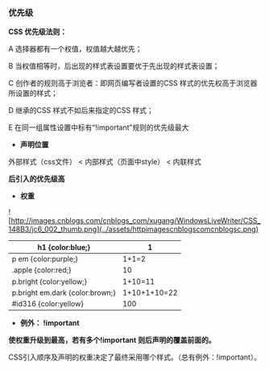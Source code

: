 ### 优先级

**CSS 优先级法则：**

A  选择器都有一个权值，权值越大越优先；

B  当权值相等时，后出现的样式表设置要优于先出现的样式表设置；

C  创作者的规则高于浏览者：即网页编写者设置的CSS 样式的优先权高于浏览器所设置的样式；

D  继承的CSS 样式不如后来指定的CSS 样式；

E  在同一组属性设置中标有“!important”规则的优先级最大

*   **声明位置**

外部样式（css文件） &lt; 内部样式（页面中style） &lt; 内联样式

**后引入的优先级高**

*   **权重**

![http://images.cnblogs.com/cnblogs_com/xugang/WindowsLiveWriter/CSS_148B3/jc6_002_thumb.png](../assets/httpimagescnblogscomcnblogsc.png)

| h1 {color:blue;} | 1 |
| --- | --- |
| p em {color:purple;} | 1+1=2 |
| .apple {color:red;} | 10 |
| p.bright {color:yellow;} | 1+10=11 |
| p.bright em.dark {color:brown;} | 1+10+1+10=22 |
| #id316 {color:yellow} | 100 |

*   **例外： !important**

**使权重升级到最高，若有多个!important 则后声明的覆盖前面的。**

CSS引入顺序及声明的权重决定了最终采用哪个样式。（总有例外：!important）。